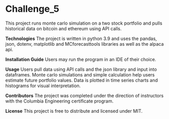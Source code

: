 # Challenge_5

This project runs monte carlo simulation on a two stock portfolio and pulls historical data on bitcoin and ethereum using API calls.

**Technologies**
The project is written in python 3.9 and uses the pandas, json, dotenv, matplotlib and MCforecasttools libraries as well as the alpaca api.

**Installation Guide**
Users may run the program in an IDE of their choice.

**Usage**
Users pull data using API calls and the json library and input into dataframes. Monte carlo simulations and simple calculation help users estimate future portfolio values. Data is plotted in time series charts and histograms for visual interpretation.

**Contributors**
The project was completed under the direction of instructors with the Columbia Engineering certificate program.

**License**
This project is free to distribute and licensed under MIT.
